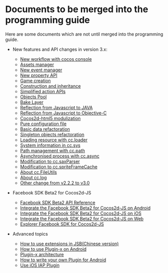 # Documents to be merged into the programming guide

Here are some documents which are not until merged into the programming guide.

- New features and API changes in version 3.x:
    - [New workflow with cocos console](http://www.cocos2d-x.org/docs/manual/framework/html5/v2/cocos-console/en)
    - [Assets manager](http://www.cocos2d-x.org/docs/manual/framework/html5/v3/assets-manager/en)
    - [New event manager](http://www.cocos2d-x.org/docs/manual/framework/html5/v3/eventManager/en)
    - [New property API](http://www.cocos2d-x.org/docs/manual/framework/html5/v3/getter-setter-api/en)
    - [Game creation](http://www.cocos2d-x.org/docs/manual/framework/html5/v3/cc-game/en)
    - [Construction and inheritance](http://www.cocos2d-x.org/docs/manual/framework/html5/v3/inheritance/en)
    - [Simplified action APIs](http://www.cocos2d-x.org/docs/manual/framework/html5/v3/cc-actions/en)
    - [Objects Pool](http://www.cocos2d-x.org/docs/manual/framework/html5/v3/cc-pool/en)
    - [Bake Layer](http://www.cocos2d-x.org/docs/manual/framework/html5/v3/bake-layer/en)
    - [Reflection from Javascript to JAVA](http://www.cocos2d-x.org/docs/manual/framework/html5/v3/reflection/en)
    - [Reflection from Javascript to Objective-C](http://www.cocos2d-x.org/docs/manual/framework/html5/v3/reflection-oc/en)
    - [Cocos2d-html5 modulization](http://www.cocos2d-x.org/docs/manual/framework/html5/v3/moduleconfig-json/en)
    - [Pure configuration file](http://www.cocos2d-x.org/docs/manual/framework/html5/v3/project-json/en)
    - [Basic data refactoration](http://www.cocos2d-x.org/docs/manual/framework/html5/v3/basic-data/en)
    - [Singleton objects refactoration](http://www.cocos2d-x.org/docs/manual/framework/html5/v3/singleton-objs/en)
    - [Loading resource with cc.loader](http://www.cocos2d-x.org/docs/manual/framework/html5/v3/cc-loader/en)
    - [System information in cc.sys](http://www.cocos2d-x.org/docs/manual/framework/html5/v3/cc-sys/en)
    - [Path management with cc.path](http://www.cocos2d-x.org/docs/manual/framework/html5/v3/cc-path/en)
    - [Asynchronised process with cc.async](http://www.cocos2d-x.org/docs/manual/framework/html5/v3/cc-async/en)
    - [Modification to cc.saxParser](http://www.cocos2d-x.org/docs/manual/framework/html5/v3/cc-saxparser/en)
    - [Modification to cc.spriteFrameCache](http://www.cocos2d-x.org/docs/manual/framework/html5/v3/cc-spriteframecache/en)
    - [About cc.FileUtils](http://www.cocos2d-x.org/docs/manual/framework/html5/v3/cc-fileutils/en)
    - [About cc.log](http://www.cocos2d-x.org/docs/manual/framework/html5/v3/cc-log/en)
    - [Other change from v2.2.2 to v3.0](http://www.cocos2d-x.org/docs/manual/framework/html5/v3/more-change-from-v2-to-v3/en)
    
- Facebook SDK Beta2 for Cocos2d-JS
    - [Facebook SDK Beta2 API Reference](http://www.cocos2d-x.org/docs/manual/framework/html5/facebook-sdk/api-reference/en)
    - [Integrate the Facebook SDK Beta2 for Cocos2d-JS on Android](http://www.cocos2d-x.org/docs/manual/framework/html5/facebook-sdk/facebook-sdk-on-android/en)
    - [Integrate the Facebook SDK Beta2 for Cocos2d-JS on iOS](http://www.cocos2d-x.org/docs/manual/framework/html5/facebook-sdk/facebook-sdk-on-ios/en)
    - [Integrate the Facebook SDK Beta2 for Cocos2d-JS on Web](http://www.cocos2d-x.org/docs/manual/framework/html5/facebook-sdk/facebook-sdk-on-web/en)
    - [Explorer Facebook SDK for Cocos2d-JS](http://www.cocos2d-x.org/docs/manual/framework/html5/facebook-sdk/facebook-test-case/en)
    
- Advanced topics
    - [How to use extensions in JSB(Chinese version)](http://www.cocos2d-x.org/docs/manual/framework/html5/jsb/jsb-extension/zh)
    - [How to use Plugin-x on Android](http://www.cocos2d-x.org/docs/manual/framework/html5/jsb/plugin-x/how-to-use-plugin-x-on-android/en)
    - [Plugin-x architecture](http://www.cocos2d-x.org/docs/manual/framework/html5/jsb/plugin-x/plugin-x-architecture/en)
    - [How to write your own Plugin for Android](http://www.cocos2d-x.org/docs/manual/framework/html5/jsb/plugin-x/how-to-write-your-own-plugin-for-android/en)
    - [Use iOS IAP Plugin](http://www.cocos2d-x.org/docs/manual/framework/html5/jsb/plugin-x/ios-iap/en)